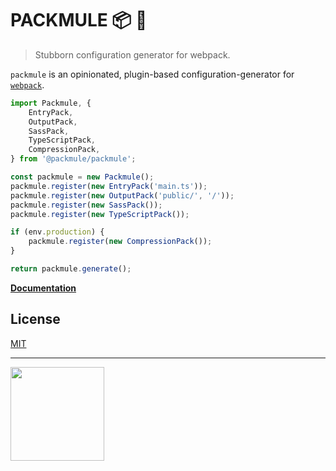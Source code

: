 # PACKMULE 📦 🐴
> Stubborn configuration generator for webpack.

`packmule` is an opinionated, plugin-based configuration-generator for [`webpack`](https://webpack.js.org/).

```ts
import Packmule, {
    EntryPack,
    OutputPack,
    SassPack,
    TypeScriptPack,
    CompressionPack,
} from '@packmule/packmule';

const packmule = new Packmule();
packmule.register(new EntryPack('main.ts'));
packmule.register(new OutputPack('public/', '/'));
packmule.register(new SassPack());
packmule.register(new TypeScriptPack());

if (env.production) {
    packmule.register(new CompressionPack());
}

return packmule.generate();
```

[**Documentation**](docs/index.md)

## License

[MIT](https://choosealicense.com/licenses/mit/)

---

<img src="https://www.pixelart.at/fileadmin/images/logo-new/logo.svg" width="150">
